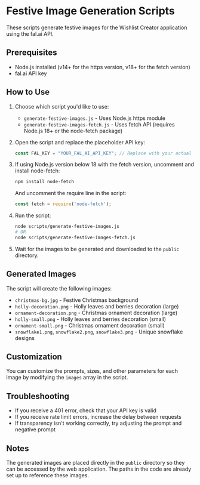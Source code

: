 # Festive Image Generation Scripts

These scripts generate festive images for the Wishlist Creator application using the fal.ai API.

## Prerequisites

- Node.js installed (v14+ for the https version, v18+ for the fetch version)
- fal.ai API key

## How to Use

1. Choose which script you'd like to use:
   - `generate-festive-images.js` - Uses Node.js https module
   - `generate-festive-images-fetch.js` - Uses fetch API (requires Node.js 18+ or the node-fetch package)

2. Open the script and replace the placeholder API key:
   ```javascript
   const FAL_KEY = "YOUR_FAL_AI_API_KEY"; // Replace with your actual key
   ```

3. If using Node.js version below 18 with the fetch version, uncomment and install node-fetch:
   ```bash
   npm install node-fetch
   ```
   And uncomment the require line in the script:
   ```javascript
   const fetch = require('node-fetch');
   ```

4. Run the script:
   ```bash
   node scripts/generate-festive-images.js
   # OR
   node scripts/generate-festive-images-fetch.js
   ```

5. Wait for the images to be generated and downloaded to the `public` directory.

## Generated Images

The script will create the following images:

- `christmas-bg.jpg` - Festive Christmas background
- `holly-decoration.png` - Holly leaves and berries decoration (large)
- `ornament-decoration.png` - Christmas ornament decoration (large)
- `holly-small.png` - Holly leaves and berries decoration (small)
- `ornament-small.png` - Christmas ornament decoration (small)
- `snowflake1.png`, `snowflake2.png`, `snowflake3.png` - Unique snowflake designs

## Customization

You can customize the prompts, sizes, and other parameters for each image by modifying the `images` array in the script.

## Troubleshooting

- If you receive a 401 error, check that your API key is valid
- If you receive rate limit errors, increase the delay between requests
- If transparency isn't working correctly, try adjusting the prompt and negative prompt

## Notes

The generated images are placed directly in the `public` directory so they can be accessed by the web application. The paths in the code are already set up to reference these images.